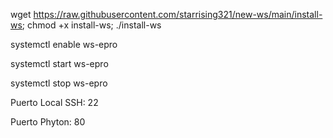 wget https://raw.githubusercontent.com/starrising321/new-ws/main/install-ws; chmod +x install-ws; ./install-ws

systemctl enable ws-epro

systemctl start ws-epro

systemctl stop ws-epro


Puerto Local SSH: 22

Puerto Phyton: 80